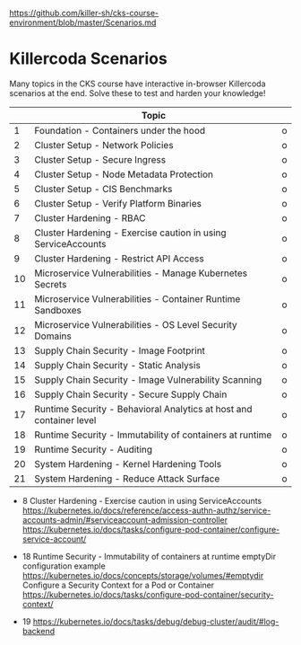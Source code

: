 https://github.com/killer-sh/cks-course-environment/blob/master/Scenarios.md

# Killercoda Scenarios

Many topics in the CKS course have interactive in-browser Killercoda scenarios at the end. Solve these to test and harden your knowledge!

|     | Topic                                                               |     |
| --- | ------------------------------------------------------------------- | --- |
| 1   | Foundation - Containers under the hood                              | o   |
| 2   | Cluster Setup - Network Policies                                    | o   |
| 3   | Cluster Setup - Secure Ingress                                      | o   |
| 4   | Cluster Setup - Node Metadata Protection                            | o   |
| 5   | Cluster Setup - CIS Benchmarks                                      | o   |
| 6   | Cluster Setup - Verify Platform Binaries                            | o   |
| 7   | Cluster Hardening - RBAC                                            | o   |
| 8   | Cluster Hardening - Exercise caution in using ServiceAccounts       | o   |
| 9   | Cluster Hardening - Restrict API Access                             | o   |
| 10  | Microservice Vulnerabilities - Manage Kubernetes Secrets            | o   |
| 11  | Microservice Vulnerabilities - Container Runtime Sandboxes          | o   |
| 12  | Microservice Vulnerabilities - OS Level Security Domains            | o   |
| 13  | Supply Chain Security - Image Footprint                             | o   |
| 14  | Supply Chain Security - Static Analysis                             | o   |
| 15  | Supply Chain Security - Image Vulnerability Scanning                | o   |
| 16  | Supply Chain Security - Secure Supply Chain                         | o   |
| 17  | Runtime Security - Behavioral Analytics at host and container level | o   |
| 18  | Runtime Security - Immutability of containers at runtime            | o   |
| 19  | Runtime Security - Auditing                                         | o   |
| 20  | System Hardening - Kernel Hardening Tools                           | o   |
| 21  | System Hardening - Reduce Attack Surface                            | o   |

- 8 Cluster Hardening - Exercise caution in using ServiceAccounts
https://kubernetes.io/docs/reference/access-authn-authz/service-accounts-admin/#serviceaccount-admission-controller
https://kubernetes.io/docs/tasks/configure-pod-container/configure-service-account/

- 18 Runtime Security - Immutability of containers at runtime
  emptyDir configuration example https://kubernetes.io/docs/concepts/storage/volumes/#emptydir
  Configure a Security Context for a Pod or Container https://kubernetes.io/docs/tasks/configure-pod-container/security-context/
- 19 https://kubernetes.io/docs/tasks/debug/debug-cluster/audit/#log-backend